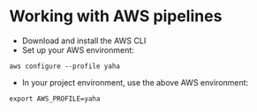 # Working with AWS pipelines

- Download and install the AWS CLI
- Set up your AWS environment:

`aws configure --profile yaha`

- In your project environment, use the above AWS environment:

`export AWS_PROFILE=yaha`
